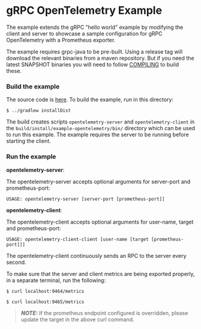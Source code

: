 gRPC OpenTelemetry Example
================

The example extends the gRPC "hello world" example by modifying the client and server to
showcase a sample configuration for gRPC OpenTelemetry with a Prometheus exporter.

The example requires grpc-java to be pre-built. Using a release tag will download the relevant binaries
from a maven repository. But if you need the latest SNAPSHOT binaries you will need to follow
[COMPILING](../../COMPILING.md) to build these.

### Build the example

The source code is [here](src/main/java/io/grpc/examples/opentelemetry).
To build the example, run in this directory:
```
$ ../gradlew installDist
```
The build creates scripts `opentelemetry-server` and `opentelemetry-client` in the `build/install/example-opentelemetry/bin/` directory
which can be used to run this example. The example requires the server to be running before starting the
client.

### Run the example

**opentelemetry-server**:

The opentelemetry-server accepts optional arguments for server-port and prometheus-port:

```text
USAGE: opentelemetry-server [server-port [prometheus-port]]
```

**opentelemetry-client**:

The opentelemetry-client accepts optional arguments for user-name, target and prometheus-port:

```text
USAGE: opentelemetry-client-client [user-name [target [prometheus-port]]]
```

The opentelemetry-client continuously sends an RPC to the server every second.

To make sure that the server and client metrics are being exported properly, in
a separate terminal, run the following:

```
$ curl localhost:9464/metrics
```

```
$ curl localhost:9465/metrics
```

> ***NOTE:*** If the prometheus endpoint configured is overridden, please update the target in the
> above curl command.
